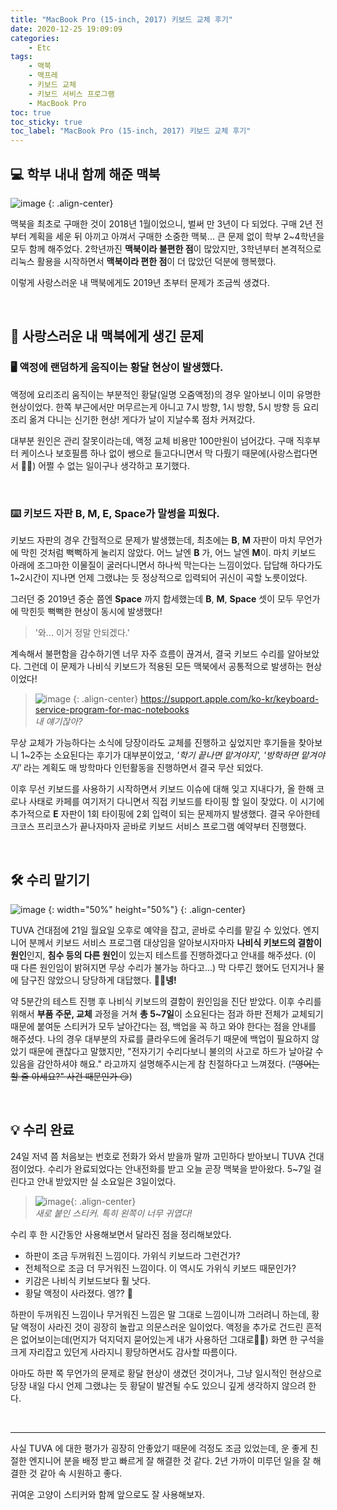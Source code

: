 ```yaml
---
title: "MacBook Pro (15-inch, 2017) 키보드 교체 후기"
date: 2020-12-25 19:09:09
categories:
    - Etc
tags:
    - 맥북
    - 맥프레
    - 키보드 교체
    - 키보드 서비스 프로그램
    - MacBook Pro
toc: true
toc_sticky: true
toc_label: "MacBook Pro (15-inch, 2017) 키보드 교체 후기"
---
```


## 💻 학부 내내 함께 해준 맥북
![image](https://user-images.githubusercontent.com/37354145/103127565-aaa74780-46d5-11eb-8309-b4c3ab9b5bcb.png)
{: .align-center}

맥북을 최초로 구매한 것이 2018년 1월이었으니, 벌써 만 3년이 다 되었다. 
구매 2년 전부터 계획을 세운 뒤 아끼고 아껴서 구매한 소중한 맥북... 큰 문제 없이 학부 2~4학년을 모두 함께 해주었다. 
2학년까진 **맥북이라 불편한 점**이 많았지만, 3학년부터 본격적으로 리눅스 활용을 시작하면서 **맥북이라 편한 점**이 더 많았던 덕분에 행복했다.  
  
이렇게 사랑스러운 내 맥북에게도 2019년 초부터 문제가 조금씩 생겼다. 

<br>

## 🚫 사랑스러운 내 맥북에게 생긴 문제
### 🖥️ 액정에 랜덤하게 움직이는 황달 현상이 발생했다.
액정에 요리조리 움직이는 부분적인 황달(일명 오줌액정)의 경우 알아보니 이미 유명한 현상이었다. 
한쪽 부근에서만 머무르는게 아니고 7시 방향, 1시 방향, 5시 방향 등 요리조리 옮겨 다니는 신기한 현상! 
게다가 날이 지날수록 점차 커져갔다.  
  
대부분 원인은 관리 잘못이라는데, 액정 교체 비용만 100만원이 넘어갔다. 
구매 직후부터 케이스나 보호필름 하나 없이 쌩으로 들고다니면서 막 다뤘기 때문에(사랑스럽다면서 🤦‍♂️)
어쩔 수 없는 일이구나 생각하고 포기했다.  

<br>

### ⌨️ 키보드 자판 **B, M, E, Space**가 말썽을 피웠다.
키보드 자판의 경우 간헐적으로 문제가 발생했는데, 최초에는 **B**, **M** 자판이 마치 무언가에 막힌 것처럼 
뻑뻑하게 눌리지 않았다. 어느 날엔 **B** 가, 어느 날엔 **M**이. 마치 키보드 아래에 조그마한 이물질이 
굴러다니면서 하나씩 막는다는 느낌이었다. 답답해 하다가도 1~2시간이 지나면 언제 그랬냐는 듯 정상적으로 
입력되어 귀신이 곡할 노릇이었다.  
  
그러던 중 2019년 중순 쯤엔 **Space** 까지 합세했는데 
**B**, **M**, **Space** 셋이 모두 무언가에 막힌듯 뻑뻑한 현상이 동시에 발생했다! 

> '와... 이거 정말 안되겠다.'

계속해서 불편함을 감수하기엔 너무 자주 흐름이 끊겨서, 결국 키보드 수리를 알아보았다. 
그런데 이 문제가 나비식 키보드가 적용된 모든 맥북에서 공통적으로 발생하는 현상이었다! 

> ![image](https://user-images.githubusercontent.com/37354145/103128631-65851480-46d9-11eb-9c47-e135a7438da1.png) {: .align-center}
> https://support.apple.com/ko-kr/keyboard-service-program-for-mac-notebooks  
> *내 얘기잖아?* 

무상 교체가 가능하다는 소식에 당장이라도 교체를 진행하고 싶었지만 
후기들을 찾아보니 1~2주는 소요된다는 후기가 대부분이었고, 
*'학기 끝나면 맡겨야지', '방학하면 맡겨야지'* 라는 계획도 매 방학마다 인턴활동을 진행하면서 
결국 무산 되었다.  
  
이후 무선 키보드를 사용하기 시작하면서 키보드 이슈에 대해 잊고 지내다가, 올 한해 코로나 사태로 
카페를 여기저기 다니면서 직접 키보드를 타이핑 할 일이 잦았다. 이 시기에 추가적으로 **E** 자판이 
1회 타이핑에 2회 입력이 되는 문제까지 발생했다. 결국 우아한테크코스 프리코스가 끝나자마자 
곧바로 키보드 서비스 프로그램 예약부터 진행했다.  

<br>

## 🛠️ 수리 맡기기
![image](https://user-images.githubusercontent.com/37354145/103130008-3d4be480-46de-11eb-9c64-c9cb876b411c.png)
{: width="50%" height="50%"}
{: .align-center}

TUVA 건대점에 21일 월요일 오후로 예약을 잡고, 곧바로 수리를 맡길 수 있었다. 
엔지니어 분께서 키보드 서비스 프로그램 대상임을 알아보시자마자 **나비식 키보드의 결함이 원인**인지, 
**침수 등의 다른 원인**이 있는지 테스트를 진행하겠다고 안내를 해주셨다. 
(이 때 다른 원인임이 밝혀지면 무상 수리가 불가능 하다고...) 
막 다루긴 했어도 던지거나 물에 담구진 않았으니 당당하게 대답했다. **🙋‍♂️넹!**  
  
약 5분간의 테스트 진행 후 나비식 키보드의 결함이 원인임을 진단 받았다. 
이후 수리를 위해서 **부품 주문, 교체** 과정을 거쳐 **총 5~7일**이 소요된다는 점과 
하판 전체가 교체되기 때문에 붙여둔 스티커가 모두 날아간다는 점, 
백업을 꼭 하고 와야 한다는 점을 안내를 해주셨다. 
나의 경우 대부분의 자료를 클라우드에 올려두기 때문에 백업이 필요하지 않았기 때문에 괜찮다고 말했지만, 
"전자기기 수리다보니 불의의 사고로 하드가 날아갈 수 있음을 감안하셔야 해요." 
라고까지 설명해주시는게 참 친절하다고 느껴졌다. (~~"영어는 할 줄 아세요?" 사건 때문인가 😏~~)

<br>

## 💡 수리 완료
24일 저녁 쯤 처음보는 번호로 전화가 와서 받을까 말까 고민하다 받아보니 TUVA 건대점이었다. 
수리가 완료되었다는 안내전화를 받고 오늘 곧장 맥북을 받아왔다. 
5~7일 걸린다고 안내 받았지만 실 소요일은 3일이었다. 

> ![image](https://user-images.githubusercontent.com/37354145/103130165-e2ff5380-46de-11eb-99a3-bca1141f9725.png){: .align-center}  
> *새로 붙인 스티커. 특히 왼쪽이 너무 귀엽다!*

수리 후 한 시간동안 사용해보면서 달라진 점을 정리해보았다.

- 하판이 조금 두꺼워진 느낌이다. 가위식 키보드라 그런건가?
- 전체적으로 조금 더 무거워진 느낌이다. 이 역시도 가위식 키보드 때문인가?
- 키감은 나비식 키보드보다 훨 낫다.
- 황달 액정이 사라졌다. 엥?? 🤔

하판이 두꺼워진 느낌이나 무거워진 느낌은 말 그대로 느낌이니까 그러려니 하는데, 
황달 액정이 사라진 것이 굉장히 놀랍고 의문스러운 일이었다. 
액정을 추가로 건드린 흔적은 없어보이는데(먼지가 덕지덕지 묻어있는게 내가 사용하던 그대로🤦‍♂️) 
화면 한 구석을 크게 자리잡고 있던게 사라지니 황당하면서도 감사할 따름이다.  
  
아마도 하판 쪽 무언가의 문제로 황달 현상이 생겼던 것이거나, 그냥 일시적인 현상으로 
당장 내일 다시 언제 그랬냐는 듯 황달이 발견될 수도 있으니 깊게 생각하지 않으려 한다.  
  
<br>

--- 

사실 TUVA 에 대한 평가가 굉장히 안좋았기 때문에 걱정도 조금 있었는데, 
운 좋게 친절한 엔지니어 분을 배정 받고 빠르게 잘 해결한 것 같다. 
2년 가까이 미루던 일을 잘 해결한 것 같아 속 시원하고 좋다.  
  
귀여운 고양이 스티커와 함께 앞으로도 잘 사용해보자.